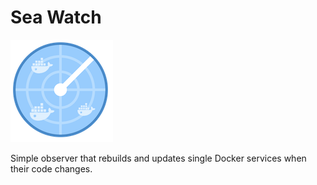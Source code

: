 # Sea Watch

![alt text](./temporary-logo.png)

Simple observer that rebuilds and updates single Docker services when their code changes.
